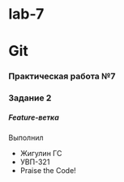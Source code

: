# lab-7
# Git
### Практическая работа №7
### Задание 2
##### Feature-ветка

Выполнил
* Жигулин ГС
* УВП-321
* Praise the Code!